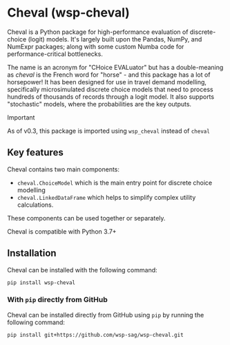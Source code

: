 # Cheval (wsp-cheval)

Cheval is a Python package for high-performance evaluation of discrete-choice (logit) models. It's largely built upon the Pandas, NumPy, and NumExpr packages; along with some custom Numba code for performance-critical bottlenecks.

The name is an acronym for "CHoice EVALuator" but has a double-meaning as _cheval_ is the French word for "horse" - and this package has a lot of horsepower! It has been designed for use in travel demand modelling, specifically microsimulated discrete choice models that need to process hundreds of thousands of records through a logit model. It also supports "stochastic" models, where the probabilities are the key outputs.

> [!IMPORTANT]
> As of v0.3, this package is imported using `wsp_cheval` instead of `cheval`

## Key features

Cheval contains two main components:

- `cheval.ChoiceModel` which is the main entry point for discrete choice modelling
- `cheval.LinkedDataFrame` which helps to simplify complex utility calculations.

These components can be used together or separately.

Cheval is compatible with Python 3.7+

## Installation

Cheval can be installed with the following command:

```batch
pip install wsp-cheval
```

### With `pip` directly from GitHub

Cheval can be installed directly from GitHub using `pip` by running the following command:

```batch
pip install git+https://github.com/wsp-sag/wsp-cheval.git
```
